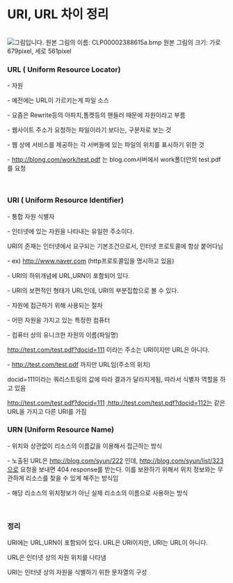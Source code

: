 # **URI, URL** **차이 정리**

​      ![그림입니다.  원본 그림의 이름: CLP00002388615a.bmp  원본 그림의 크기: 가로 679pixel, 세로 561pixel](file:///C:\Users\JINHYANG\AppData\Local\Temp\Hnc\BinData\EMB00005d6022e2.bmp)  

### **URL ( Uniform Resource Locator)**

\- 자원

\- 예전에는 URL이 가르키는게 파일 소스

\- 요즘은 Rewrite등의 아파치,톰켓등의 핸들러 때문에 자원이라고 부름

\- 웹사이트 주소가 요청하는 파일이라기 보다는, 구분자로 보는 것

\- 웹 상에 서비스를 제공하는 각 서버들에 있는 파일의 위치를 표시하기 위한 것

\- http://blong.com/work/test.pdf 는 blog.com서버에서 work폴더안의 test.pdf를 요청

​    

### **URI ( Uniform Resource Identifier)**

\- 통합 자원 식별자

\- 인터넷에 있는 자원을 나타내는 유일한 주소이다.

URI의 존재는 인터넷에서 요구되는 기본조건으로서, 인터넷 프로토콜에 항상 붙어다님

\- ex) http://www.naver.com (http프로토콜임을 명시하고 있음)

\- URI의 하위개념에 URL,URN이 포함되어 있다.

\- URI의 보편적인 형태가 URL인데, URI의 부분집합으로 볼 수 있다.

\- 자원에 접근하기 위해 사용되는 절차

\- 어떤 자원을 가지고 있는 특정한 컴퓨터

\- 컴퓨터 상의 유니크한 자원의 이름(파일명)

http://test.com/test.pdf?docid=111 이라는 주소는 URI이지만 URL은 아니다.

\- http://test.com/test.pdf 까지만 URL임(주소의 위치)

docid=111이라는 쿼리스트링의 값에 따라 결과가 달라지게됨, 따라서 식별자 역할을 하고 있음

http://test.com/test.pdf?docid=111 ,http://test.com/test.pdf?docid=112는 같은 URL을 가지고 다른 URI를 가짐



### **URN (Uniform Resource Name)**

\- 위치와 상관없이 리소스의 이름값을 이용해서 접근하는 방식

\- 노출된 URL은 http://blog.com/syun/222 인데, http://blog.com/syun/list/323으로 요청을 보내면 404 response를 받는다. 이를 보완하기 위해서 위치 정보와는 무관하게 리소스를 찾을 수 있게 해주는 방식임

\- 해당 리소스의 위치정보가 아닌 실제 리소소의 이름으로 사용하는 방식

​    

### **정리**

URI에는 URL,URN이 포함되어 있다. URL은 URI이지만, URI는 URL이 아니다.

URL은 인터넷 상의 자원 위치를 나타냄

URI는 인터넷 상의 자원을 식별하기 위한 문자열의 구성